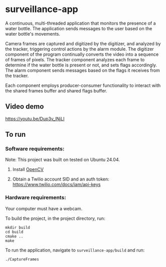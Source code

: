 # surveillance-app
A continuous, multi-threaded application that monitors the presence of a water bottle. The application sends messages to the user based on the water bottle's movements. 

Camera frames are captured and digitized by the digitizer, and analyzed by the tracker, triggering control actions by the alarm module. The digitizer component of the program continually converts the video into a sequence of frames of pixels. The tracker component analyzes each frame to determine if the water bottle is present or not, and sets flags accordingly. The alarm component sends messages based on the flags it receives from the tracker. 

Each component employs producer-consumer functionality to interact with the shared frames buffer and shared flags buffer.

## Video demo
https://youtu.be/Dup3v_lNjLI

## To run

### Software requirements:
Note: This project was built on tested on Ubuntu 24.04.

1) Install [OpenCV](https://phoenixnap.com/kb/installing-opencv-on-ubuntu)

2) Obtain a Twilio account SID and an auth token: https://www.twilio.com/docs/iam/api-keys

### Hardware requirements:
Your computer must have a webcam.


To build the project, in the project directory, run:
```rm -rf build
mkdir build
cd build
cmake ..
make
```

To run the application, navigate to `surveillance-app/build` and run:

`./CaptureFrames`

